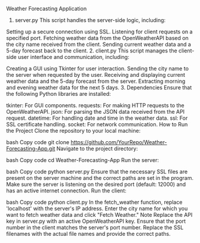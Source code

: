 Weather Forecasting Application
1. server.py
This script handles the server-side logic, including:

Setting up a secure connection using SSL.
Listening for client requests on a specified port.
Fetching weather data from the OpenWeatherAPI based on the city name received from the client.
Sending current weather data and a 5-day forecast back to the client.
2. client.py
This script manages the client-side user interface and communication, including:

Creating a GUI using Tkinter for user interaction.
Sending the city name to the server when requested by the user.
Receiving and displaying current weather data and the 5-day forecast from the server.
Extracting morning and evening weather data for the next 5 days.
3. Dependencies
Ensure that the following Python libraries are installed:

tkinter: For GUI components.
requests: For making HTTP requests to the OpenWeatherAPI.
json: For parsing the JSON data received from the API request.
datetime: For handling date and time in the weather data.
ssl: For SSL certificate handling.
socket: For network communication.
How to Run the Project
Clone the repository to your local machine:

bash
Copy code
git clone https://github.com/YourRepo/Weather-Forecasting-App.git
Navigate to the project directory:

bash
Copy code
cd Weather-Forecasting-App
Run the server:

bash
Copy code
python server.py
Ensure that the necessary SSL files are present on the server machine and the correct paths are set in the program.
Make sure the server is listening on the desired port (default: 12000) and has an active internet connection.
Run the client:

bash
Copy code
python client.py
In the fetch_weather function, replace 'localhost' with the server's IP address.
Enter the city name for which you want to fetch weather data and click "Fetch Weather."
Note
Replace the API key in server.py with an active OpenWeatherAPI key.
Ensure that the port number in the client matches the server's port number.
Replace the SSL filenames with the actual file names and provide the correct paths.
